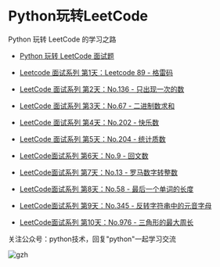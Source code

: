 # Python玩转LeetCode
Python 玩转 LeetCode 的学习之路

- [Python 玩转 LeetCode 面试题](http://www.justdopython.com/category/#/Leetcode面试题)

- [Leetcode 面试系列 第1天：Leetcode 89 - 格雷码](http://www.justdopython.com/2019/09/09/python-leetcode89-gary-code/)

- [LeetCode 面试系列 第2天：No.136 - 只出现一次的数](http://www.justdopython.com/2019/09/13/python-leetcode136-single-number/)

- [LeetCode 面试系列 第3天：No.67 - 二进制数求和](http://www.justdopython.com/2019/09/14/python-leetcode67-add-binary/)

- [LeetCode 面试系列 第4天：No.202 - 快乐数](http://www.justdopython.com/2019/09/28/python-leetcode202-happy-number/)

- [LeetCode 面试系列 第5天：No.204 - 统计质数](http://www.justdopython.com/2019/10/04/python-leetcode204-count-primes/)

- [LeetCode面试系列 第6天：No.9 - 回文数](http://www.justdopython.com/2019/10/19/python-leetcode9-palindrome-number/)

- [LeetCode面试系列 第7天：No.13 - 罗马数字转整数](http://www.justdopython.com/2019/10/26/python-leetcode13-roman-to-integer/)

- [LeetCode面试系列 第8天：No.58 - 最后一个单词的长度](http://www.justdopython.com/2019/10/30/python-leetcode58-length-of-last-word/)

- [LeetCode面试系列 第9天：No.345 - 反转字符串中的元音字母](http://www.justdopython.com/2019/11/13/leetcode345-reverse-vowels-of-a-string/)

- [LeetCode面试系列 第10天：No.976 - 三角形的最大周长](http://www.justdopython.com/2019/11/20/leetcode976-largest-perimeter-triangle/)


关注公众号：python技术，回复"python"一起学习交流

![gzh](http://www.justdopython.com/assets/images/wechat-qcode.jpg)
